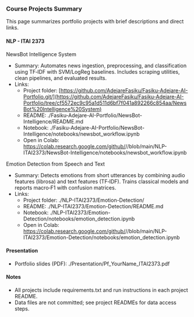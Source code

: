 ### Course Projects Summary

This page summarizes portfolio projects with brief descriptions and direct links.

#### NLP - ITAI 2373

NewsBot Intelligence System
- Summary: Automates news ingestion, preprocessing, and classification using TF‑IDF with SVM/LogReg baselines. Includes scraping utilities, clean pipelines, and evaluated results.
- Links: 
  - Project folder: [https://github.com/AdejareFasiku/Fasiku-Adejare-AI-Portfolio.git/](https://github.com/AdejareFasiku/Fasiku-Adejare-AI-Portfolio/tree/cf5572ec9c95a1d511d6bf7f041a892266c854aa/NewsBot%20Intelligence%20System)
  - README: ./Fasiku-Adejare-AI-Portfolio/NewsBot-Intelligence/README.md
  - Notebook: ./Fasiku-Adejare-AI-Portfolio/NewsBot-Intelligence/notebooks/newsbot_workflow.ipynb
  - Open in Colab: https://colab.research.google.com/github/<your-username>/<repo-name>/blob/main/NLP-ITAI2373/NewsBot-Intelligence/notebooks/newsbot_workflow.ipynb

Emotion Detection from Speech and Text
- Summary: Detects emotions from short utterances by combining audio features (librosa) and text features (TF‑IDF). Trains classical models and reports macro‑F1 with confusion matrices.
- Links:
  - Project folder: ./NLP-ITAI2373/Emotion-Detection/
  - README: ./NLP-ITAI2373/Emotion-Detection/README.md
  - Notebook: ./NLP-ITAI2373/Emotion-Detection/notebooks/emotion_detection.ipynb
  - Open in Colab: https://colab.research.google.com/github/<your-username>/<repo-name>/blob/main/NLP-ITAI2373/Emotion-Detection/notebooks/emotion_detection.ipynb


#### Presentation

- Portfolio slides (PDF): ./Presentation/Pf_YourName_ITAI2373.pdf

#### Notes

- All projects include requirements.txt and run instructions in each project README.
- Data files are not committed; see project READMEs for data access steps.
